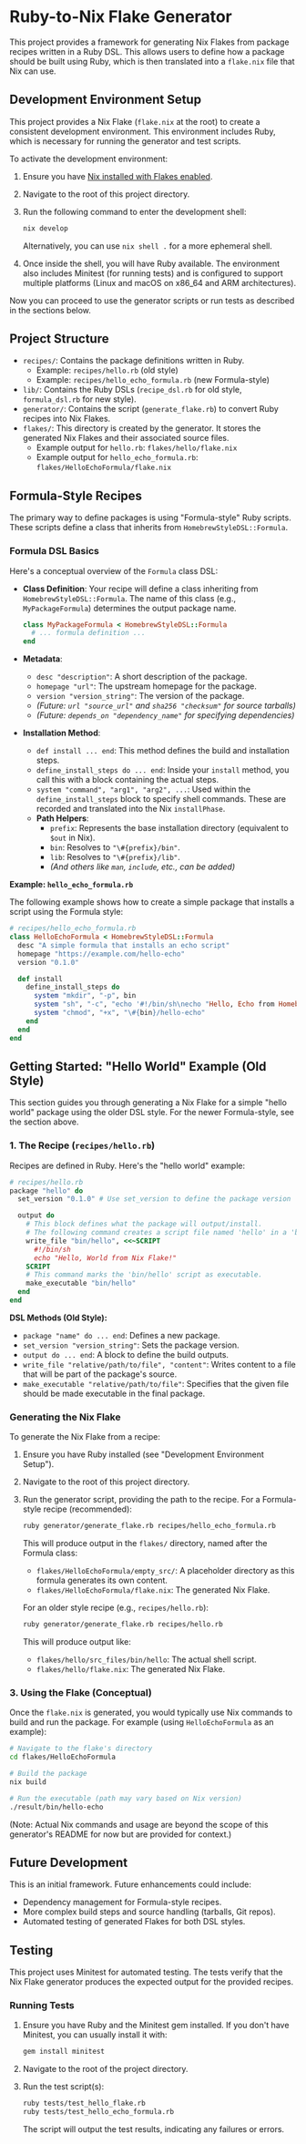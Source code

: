 # Ruby-to-Nix Flake Generator

This project provides a framework for generating Nix Flakes from package recipes written in a Ruby DSL. This allows users to define how a package should be built using Ruby, which is then translated into a `flake.nix` file that Nix can use.

## Development Environment Setup

This project provides a Nix Flake (`flake.nix` at the root) to create a consistent development environment. This environment includes Ruby, which is necessary for running the generator and test scripts.

To activate the development environment:

1.  Ensure you have [Nix installed with Flakes enabled](https://nixos.wiki/wiki/Flakes#Enable_flakes).
2.  Navigate to the root of this project directory.
3.  Run the following command to enter the development shell:

    ```bash
    nix develop
    ```
    Alternatively, you can use `nix shell .` for a more ephemeral shell.

4.  Once inside the shell, you will have Ruby available. The environment also includes Minitest (for running tests) and is configured to support multiple platforms (Linux and macOS on x86_64 and ARM architectures).

Now you can proceed to use the generator scripts or run tests as described in the sections below.

## Project Structure

-   `recipes/`: Contains the package definitions written in Ruby.
    -   Example: `recipes/hello.rb` (old style)
    -   Example: `recipes/hello_echo_formula.rb` (new Formula-style)
-   `lib/`: Contains the Ruby DSLs (`recipe_dsl.rb` for old style, `formula_dsl.rb` for new style).
-   `generator/`: Contains the script (`generate_flake.rb`) to convert Ruby recipes into Nix Flakes.
-   `flakes/`: This directory is created by the generator. It stores the generated Nix Flakes and their associated source files.
    -   Example output for `hello.rb`: `flakes/hello/flake.nix`
    -   Example output for `hello_echo_formula.rb`: `flakes/HelloEchoFormula/flake.nix`

## Formula-Style Recipes

The primary way to define packages is using "Formula-style" Ruby scripts. These scripts define a class that inherits from `HomebrewStyleDSL::Formula`.

### Formula DSL Basics

Here's a conceptual overview of the `Formula` class DSL:

-   **Class Definition**: Your recipe will define a class inheriting from `HomebrewStyleDSL::Formula`. The name of this class (e.g., `MyPackageFormula`) determines the output package name.
    ```ruby
    class MyPackageFormula < HomebrewStyleDSL::Formula
      # ... formula definition ...
    end
    ```

-   **Metadata**:
    *   `desc "description"`: A short description of the package.
    *   `homepage "url"`: The upstream homepage for the package.
    *   `version "version_string"`: The version of the package.
    *   *(Future: `url "source_url"` and `sha256 "checksum"` for source tarballs)*
    *   *(Future: `depends_on "dependency_name"` for specifying dependencies)*

-   **Installation Method**:
    *   `def install ... end`: This method defines the build and installation steps.
    *   `define_install_steps do ... end`: Inside your `install` method, you call this with a block containing the actual steps.
    *   `system "command", "arg1", "arg2", ...`: Used within the `define_install_steps` block to specify shell commands. These are recorded and translated into the Nix `installPhase`.
    *   **Path Helpers**:
        *   `prefix`: Represents the base installation directory (equivalent to `$out` in Nix).
        *   `bin`: Resolves to `"\#{prefix}/bin"`.
        *   `lib`: Resolves to `"\#{prefix}/lib"`.
        *   *(And others like `man`, `include`, etc., can be added)*

**Example: `hello_echo_formula.rb`**

The following example shows how to create a simple package that installs a script using the Formula style:

```ruby
# recipes/hello_echo_formula.rb
class HelloEchoFormula < HomebrewStyleDSL::Formula
  desc "A simple formula that installs an echo script"
  homepage "https://example.com/hello-echo"
  version "0.1.0"

  def install
    define_install_steps do
      system "mkdir", "-p", bin
      system "sh", "-c", "echo '#!/bin/sh\necho "Hello, Echo from Homebrew-style formula!"' > \#{bin}/hello-echo"
      system "chmod", "+x", "\#{bin}/hello-echo"
    end
  end
end
```

## Getting Started: "Hello World" Example (Old Style)

This section guides you through generating a Nix Flake for a simple "hello world" package using the older DSL style. For the newer Formula-style, see the section above.

### 1. The Recipe (`recipes/hello.rb`)

Recipes are defined in Ruby. Here's the "hello world" example:

```ruby
# recipes/hello.rb
package "hello" do
  set_version "0.1.0" # Use set_version to define the package version

  output do
    # This block defines what the package will output/install.
    # The following command creates a script file named 'hello' in a 'bin' subdirectory.
    write_file "bin/hello", <<~SCRIPT
      #!/bin/sh
      echo "Hello, World from Nix Flake!"
    SCRIPT
    # This command marks the 'bin/hello' script as executable.
    make_executable "bin/hello"
  end
end
```

**DSL Methods (Old Style):**

*   `package "name" do ... end`: Defines a new package.
*   `set_version "version_string"`: Sets the package version.
*   `output do ... end`: A block to define the build outputs.
*   `write_file "relative/path/to/file", "content"`: Writes content to a file that will be part of the package's source.
*   `make_executable "relative/path/to/file"`: Specifies that the given file should be made executable in the final package.

### Generating the Nix Flake

To generate the Nix Flake from a recipe:

1.  Ensure you have Ruby installed (see "Development Environment Setup").
2.  Navigate to the root of this project directory.
3.  Run the generator script, providing the path to the recipe. For a Formula-style recipe (recommended):

    ```bash
    ruby generator/generate_flake.rb recipes/hello_echo_formula.rb
    ```

    This will produce output in the `flakes/` directory, named after the Formula class:
    -   `flakes/HelloEchoFormula/empty_src/`: A placeholder directory as this formula generates its own content.
    -   `flakes/HelloEchoFormula/flake.nix`: The generated Nix Flake.

    For an older style recipe (e.g., `recipes/hello.rb`):
    ```bash
    ruby generator/generate_flake.rb recipes/hello.rb
    ```
    This will produce output like:
    -   `flakes/hello/src_files/bin/hello`: The actual shell script.
    -   `flakes/hello/flake.nix`: The generated Nix Flake.


### 3. Using the Flake (Conceptual)

Once the `flake.nix` is generated, you would typically use Nix commands to build and run the package. For example (using `HelloEchoFormula` as an example):

```bash
# Navigate to the flake's directory
cd flakes/HelloEchoFormula

# Build the package
nix build

# Run the executable (path may vary based on Nix version)
./result/bin/hello-echo
```

(Note: Actual Nix commands and usage are beyond the scope of this generator's README for now but are provided for context.)

## Future Development

This is an initial framework. Future enhancements could include:
-   Dependency management for Formula-style recipes.
-   More complex build steps and source handling (tarballs, Git repos).
-   Automated testing of generated Flakes for both DSL styles.

## Testing

This project uses Minitest for automated testing. The tests verify that the Nix Flake generator produces the expected output for the provided recipes.

### Running Tests

1.  Ensure you have Ruby and the Minitest gem installed. If you don't have Minitest, you can usually install it with:
    ```bash
    gem install minitest
    ```
2.  Navigate to the root of the project directory.
3.  Run the test script(s):

    ```bash
    ruby tests/test_hello_flake.rb
    ruby tests/test_hello_echo_formula.rb
    ```

    The script will output the test results, indicating any failures or errors.
```
